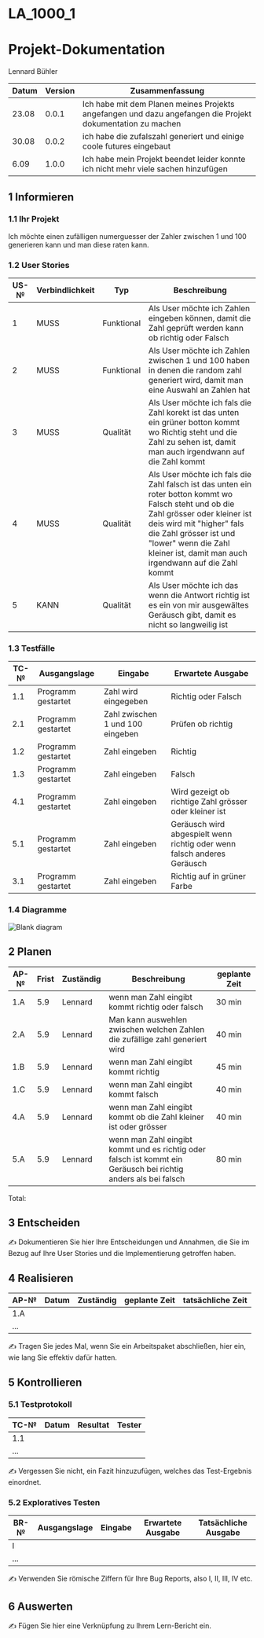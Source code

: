 # LA_1000_1


# Projekt-Dokumentation

Lennard Bühler

| Datum | Version | Zusammenfassung                                              |
| ----- | ------- | ------------------------------------------------------------ |
| 23.08   | 0.0.1   | Ich habe mit dem Planen meines Projekts angefangen und dazu angefangen die Projekt dokumentation zu machen
| 30.08     |  0.0.2      |   ich habe die zufalszahl generiert und einige coole futures eingebaut                                                         |
|  6.09     | 1.0.0   |       Ich habe mein Projekt beendet leider konnte ich nicht mehr viele sachen hinzufügen                                                       |

## 1 Informieren

### 1.1 Ihr Projekt


Ich möchte einen zufälligen numerguesser der Zahler zwischen 1 und 100 generieren kann und man diese raten kann.

### 1.2 User Stories

| US-№ | Verbindlichkeit | Typ  | Beschreibung                       |
| ---- | --------------- | ---- | ---------------------------------- |
| 1    |     MUSS        |  Funktional    | Als User möchte ich Zahlen eingeben können, damit die Zahl geprüft werden kann ob richtig oder Falsch|
| 2  |     MUSS        |   Funktional   | Als User möchte ich Zahlen zwischen 1 und 100 haben in denen die random zahl generiert wird, damit man eine Auswahl an Zahlen hat|
| 3  |     MUSS        |   Qualität   | Als User möchte ich fals die Zahl korekt ist das unten ein grüner botton kommt wo Richtig steht und die Zahl zu sehen ist, damit man auch irgendwann auf die Zahl kommt|
| 4  |     MUSS        |   Qualität   | Als User möchte ich fals die Zahl falsch ist das unten ein roter botton kommt wo Falsch steht und ob die Zahl grösser oder kleiner ist deis wird mit "higher" fals die Zahl grösser ist und "lower" wenn die Zahl kleiner ist, damit man auch irgendwann auf die Zahl kommt|                                  
| 5  |      KANN       |   Qualität   |  Als User möchte ich das wenn die Antwort richtig ist es ein von mir ausgewältes Geräusch gibt, damit es nicht so langweilig ist|




### 1.3 Testfälle

| TC-№ | Ausgangslage | Eingabe | Erwartete Ausgabe |
| ---- | ------------ | ------- | ----------------- |
| 1.1  | Programm gestartet            |  Zahl wird eingegeben       |      Richtig oder Falsch     |
|  2.1 | Programm gestartet            |     Zahl zwischen 1 und 100 eingeben   |     Prüfen ob richtig              |
| 1.2  | Programm gestartet            |   Zahl eingeben      |           Richtig        |
|  1.3 | Programm gestartet            |     Zahl eingeben     |      Falsch             |
| 4.1  | Programm gestartet            |      Zahl eingeben    |       Wird gezeigt ob richtige Zahl grösser oder kleiner ist            |
|  5.1 | Programm gestartet            |      Zahl eingeben   |       Geräusch wird abgespielt wenn richtig oder wenn falsch anderes Geräusch            |
|  3.1 | Programm gestartet            |      Zahl eingeben      |     Richtig auf in grüner Farbe          |


### 1.4 Diagramme

![Blank diagram](https://user-images.githubusercontent.com/110892642/186127588-a7f9812c-8983-4153-93db-a3d8ab86f1ab.png)

## 2 Planen

| AP-№ | Frist | Zuständig | Beschreibung | geplante Zeit |
| ---- | ----- | --------- | ------------ | ------------- |
| 1.A  |    5.9    |     Lennard      |       wenn man Zahl eingibt kommt richtig oder falsch       |       30 min        |
|2.A  |    5.9    |     Lennard     |         Man kann auswehlen zwischen welchen Zahlen die zufällige zahl generiert wird     |       40 min        |
| 1.B  |      5.9  |     Lennard      |          wenn man Zahl eingibt kommt richtig    |       45 min        |
| 1.C|   5.9     |     Lennard      |       wenn man Zahl eingibt kommt falsch       |         40 min      |
| 4.A  |    5.9    |     Lennard      |       wenn man Zahl eingibt kommt ob die Zahl kleiner ist oder grösser    |    40 min           |
| 5.A  |    5.9    |     Lennard     |        wenn man Zahl eingibt kommt und es richtig oder falsch ist kommt ein Geräusch bei richtig anders als bei falsch       | 80 min              |

Total: 



## 3 Entscheiden

✍️ Dokumentieren Sie hier Ihre Entscheidungen und Annahmen, die Sie im Bezug auf Ihre User Stories und die Implementierung getroffen haben.

## 4 Realisieren

| AP-№ | Datum | Zuständig | geplante Zeit | tatsächliche Zeit |
| ---- | ----- | --------- | ------------- | ----------------- |
| 1.A  |       |           |               |                   |
| ...  |       |           |               |                   |

✍️ Tragen Sie jedes Mal, wenn Sie ein Arbeitspaket abschließen, hier ein, wie lang Sie effektiv dafür hatten.

## 5 Kontrollieren

### 5.1 Testprotokoll

| TC-№ | Datum | Resultat | Tester |
| ---- | ----- | -------- | ------ |
| 1.1  |       |          |        |
| ...  |       |          |        |

✍️ Vergessen Sie nicht, ein Fazit hinzuzufügen, welches das Test-Ergebnis einordnet.

### 5.2 Exploratives Testen

| BR-№ | Ausgangslage | Eingabe | Erwartete Ausgabe | Tatsächliche Ausgabe |
| ---- | ------------ | ------- | ----------------- | -------------------- |
| I    |              |         |                   |                      |
| ...  |              |         |                   |                      |

✍️ Verwenden Sie römische Ziffern für Ihre Bug Reports, also I, II, III, IV etc.

## 6 Auswerten

✍️ Fügen Sie hier eine Verknüpfung zu Ihrem Lern-Bericht ein.
